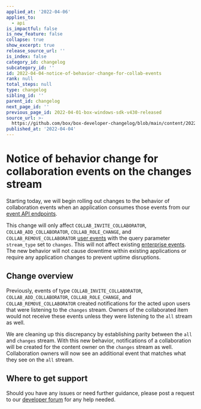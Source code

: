 ```yaml
---
applied_at: '2022-04-06'
applies_to:
  - api
is_impactful: false
is_new_feature: false
collapse: true
show_excerpt: true
release_source_url: ''
is_index: false
category_id: changelog
subcategory_id: ''
id: 2022-04-04-notice-of-behavior-change-for-collab-events
rank: null
total_steps: null
type: changelog
sibling_id: ''
parent_id: changelog
next_page_id: ''
previous_page_id: 2022-04-01-box-windows-sdk-v430-released
source_url: >-
  https://github.com/box/box-developer-changelog/blob/main/content/2022/04-04-notice-of-behavior-change-for-collab-events.md
published_at: '2022-04-04'
---
```

# Notice of behavior change for collaboration events on the changes stream

Starting today, we will begin rolling out changes to the behavior of
collaboration events when an application consumes those events from our
[event API endpoints][event-apis].

This change will only affect `COLLAB_INVITE_COLLABORATOR`,
`COLLAB_ADD_COLLABORATOR`, `COLLAB_ROLE_CHANGE`, and
`COLLAB_REMOVE_COLLABORATOR` [user events][user-events]
with the query parameter `stream_type` set to `changes`.
This will not affect existing [enterprise events][enterprise-events].
The new behavior will not cause downtime within existing applications
or require any application changes to prevent uptime disruptions.

<!-- more -->

## Change overview

Previously, events of type `COLLAB_INVITE_COLLABORATOR`,
`COLLAB_ADD_COLLABORATOR`, `COLLAB_ROLE_CHANGE`, and
`COLLAB_REMOVE_COLLABORATOR` created notifications
for the acted upon users that were listening to the `changes` stream.
Owners of the collaborated item would not receive these events unless
they were listening to the `all` stream as well.

We are cleaning up this discrepancy by establishing parity
between the `all` and `changes` stream. With this new behavior,
notifications of a collaboration will be created for the content owner
on the `changes` stream as well. Collaboration owners will now see an
additional event that matches what they see on the `all` stream.

## Where to get support

Should you have any issues or need further guidance, please post a request to
our [developer forum][forum] for any help needed.

[event-apis]: https://developer.box.com/reference/get-events/
[user-events]: https://developer.box.com/guides/events/user-events/for-user/#event-types
[enterprise-events]: https://developer.box.com/guides/events/enterprise-events/for-enterprise/
[user-access-token]: g://authentication/jwt/user-access-tokens/
[forum]: https://support.box.com/hc/en-us/community/topics/360001932973-Platform-and-Developer-Forum